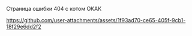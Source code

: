 


Страница ошибки 404 с котом ОКАК


https://github.com/user-attachments/assets/1f93ad70-ce65-405f-9cb1-18f29e6dd2f2

